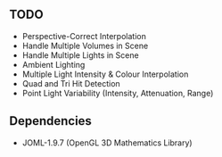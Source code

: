 ## TODO

- Perspective-Correct Interpolation
- Handle Multiple Volumes in Scene
- Handle Multiple Lights in Scene
- Ambient Lighting
- Multiple Light Intensity & Colour Interpolation
- Quad and Tri Hit Detection
- Point Light Variability (Intensity, Attenuation, Range)

## Dependencies 

- JOML-1.9.7 (OpenGL 3D Mathematics Library)